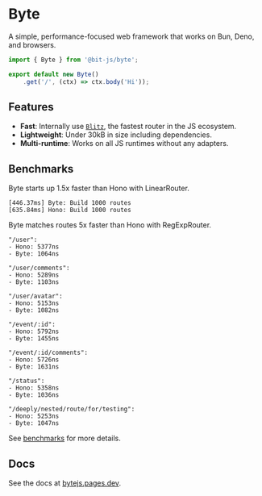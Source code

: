 # Byte
A simple, performance-focused web framework that works on Bun, Deno, and browsers.
```ts
import { Byte } from '@bit-js/byte';

export default new Byte()
    .get('/', (ctx) => ctx.body('Hi'));
```

## Features
- **Fast**: Internally use [`Blitz`](//www.npmjs.com/package/@bit-js/blitz), the fastest router in the JS ecosystem.
- **Lightweight**: Under 30kB in size including dependencies.
- **Multi-runtime**: Works on all JS runtimes without any adapters.

## Benchmarks
Byte starts up 1.5x faster than Hono with LinearRouter.
```
[446.37ms] Byte: Build 1000 routes
[635.84ms] Hono: Build 1000 routes
```

Byte matches routes 5x faster than Hono with RegExpRouter.
```
"/user":
- Hono: 5377ns
- Byte: 1064ns

"/user/comments":
- Hono: 5289ns
- Byte: 1103ns

"/user/avatar":
- Hono: 5153ns
- Byte: 1082ns

"/event/:id":
- Hono: 5792ns
- Byte: 1455ns

"/event/:id/comments":
- Hono: 5726ns
- Byte: 1631ns

"/status":
- Hono: 5358ns
- Byte: 1036ns

"/deeply/nested/route/for/testing":
- Hono: 5253ns
- Byte: 1047ns
```

See [benchmarks](//github.com/bit-js/byte/tree/main/bench) for more details.

## Docs
See the docs at [bytejs.pages.dev](https://bytejs.pages.dev).
